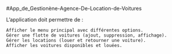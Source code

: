 #App_de_Gestionène-Agence-De-Location-de-Voitures

L’application doit permettre de :

    Afficher le menu principal avec différentes options.
    Gérer une flotte de voitures (ajout, suppression, affichage).
    Gérer les locations (louer et retourner une voiture).
    Afficher les voitures disponibles et louées.
